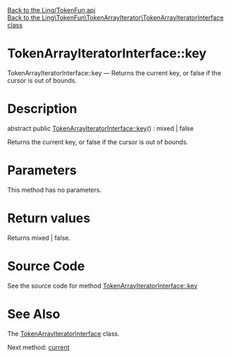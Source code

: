 [Back to the Ling/TokenFun api](https://github.com/lingtalfi/TokenFun/blob/master/doc/api/Ling/TokenFun.md)<br>
[Back to the Ling\TokenFun\TokenArrayIterator\TokenArrayIteratorInterface class](https://github.com/lingtalfi/TokenFun/blob/master/doc/api/Ling/TokenFun/TokenArrayIterator/TokenArrayIteratorInterface.md)


TokenArrayIteratorInterface::key
================



TokenArrayIteratorInterface::key — Returns the current key, or false if the cursor is out of bounds.




Description
================


abstract public [TokenArrayIteratorInterface::key](https://github.com/lingtalfi/TokenFun/blob/master/doc/api/Ling/TokenFun/TokenArrayIterator/TokenArrayIteratorInterface/key.md)() : mixed | false




Returns the current key, or false if the cursor is out of bounds.




Parameters
================

This method has no parameters.


Return values
================

Returns mixed | false.








Source Code
===========
See the source code for method [TokenArrayIteratorInterface::key](https://github.com/lingtalfi/TokenFun/blob/master/TokenArrayIterator/TokenArrayIteratorInterface.php#L17-L17)


See Also
================

The [TokenArrayIteratorInterface](https://github.com/lingtalfi/TokenFun/blob/master/doc/api/Ling/TokenFun/TokenArrayIterator/TokenArrayIteratorInterface.md) class.

Next method: [current](https://github.com/lingtalfi/TokenFun/blob/master/doc/api/Ling/TokenFun/TokenArrayIterator/TokenArrayIteratorInterface/current.md)<br>

